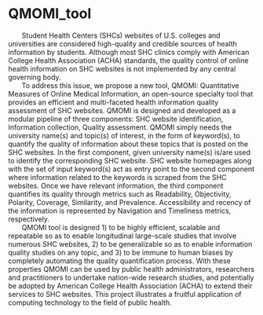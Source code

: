 # QMOMI_tool
&nbsp;&nbsp;&nbsp;&nbsp;&nbsp;&nbsp; Student Health Centers (SHCs) websites of U.S. colleges and universities are considered high-quality and credible sources of health information by students. Although most SHC clinics comply with American College Health Association (ACHA) standards, the quality control of online health information on SHC websites is not implemented by any central governing body. <br />
&nbsp;&nbsp;&nbsp;&nbsp;&nbsp;&nbsp; To address this issue, we propose a new tool, QMOMI: Quantitative Measures of Online Medical Information, an open-source specialty tool that provides an efficient and multi-faceted health information quality assessment of SHC websites. QMOMI is designed and developed as a modular pipeline of three components: SHC website identification, Information collection, Quality assessment. QMOMI simply needs the university name(s) and topic(s) of interest, in the form of keyword(s), to quantify the quality of information about these topics that is posted on the SHC websites. In the first component, given university name(s) is/are used to identify the corresponding SHC website. SHC website homepages along with the set of input keyword(s) act as entry point to the second component where information related to the keywords is scraped from the SHC websites. Once we have relevant information, the third component quantifies its quality through metrics such as Readability, Objectivity, Polarity, Coverage, Similarity, and Prevalence. Accessibility and recency of the information is represented by Navigation and Timeliness metrics, respectively. <br />
&nbsp;&nbsp;&nbsp;&nbsp;&nbsp;&nbsp; QMOMI tool is designed 1) to be highly efficient, scalable and repeatable so as to enable longitudinal large-scale studies that involve numerous SHC websites, 2) to be generalizable so as to enable information quality studies on any topic, and 3) to be immune to human biases by completely automating the quality quantification process. With these properties QMOMI can be used by public health administrators, researchers and practitioners to undertake nation-wide research studies, and potentially be adopted by American College Health Association (ACHA) to extend their services to SHC websites.  This project illustrates a fruitful application of computing technology to the field of public health.
